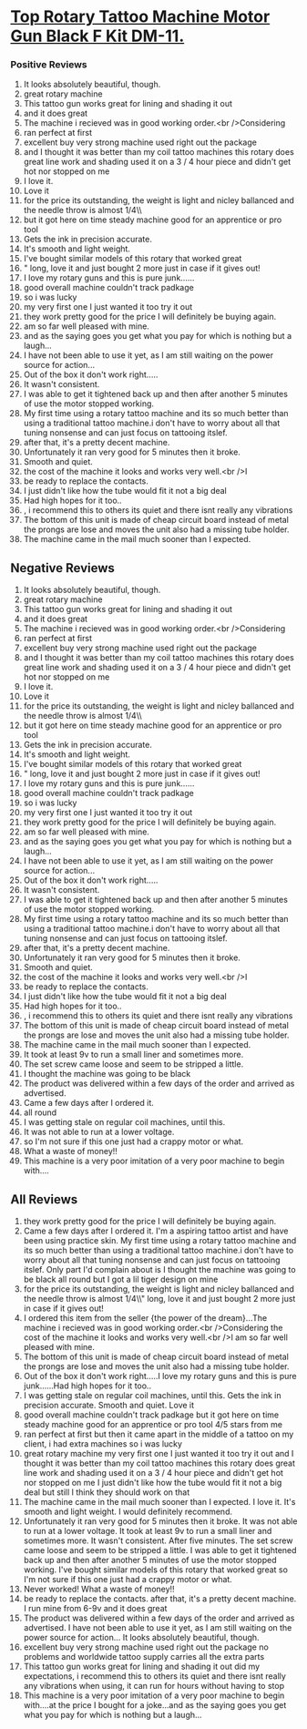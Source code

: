 # [Top Rotary Tattoo Machine Motor Gun Black F Kit DM-11.](https://products.checkmycream.com/products/Top-Rotary-Tattoo-Machine-Motor-Gun-Black-F-Kit-DM-11..html)

### Positive Reviews

<ol>
      <li>It looks absolutely beautiful, though.</li>
      <li>great rotary machine</li>
      <li>This tattoo gun works great for lining and shading it out</li>
      <li>and it does great</li>
      <li>The machine i recieved was in good working order.&lt;br /&gt;Considering</li>
      <li>ran perfect at first</li>
      <li>excellent buy very strong machine used right out the package</li>
      <li>and I thought it was better than my coil tattoo machines this rotary does great line work and shading used it on a 3 / 4 hour piece and didn&#x27;t get hot nor stopped on me</li>
      <li>I love it.</li>
      <li>Love it</li>
      <li>for the price its outstanding, the weight is light and nicley ballanced and the needle throw is almost 1/4\\</li>
      <li>but it got here on time steady machine good for an apprentice or pro tool</li>
      <li>Gets the ink in precision accurate.</li>
      <li>It&#x27;s smooth and light weight.</li>
      <li>I&#x27;ve bought similar models of this rotary that worked great</li>
      <li>&quot; long, love it and just bought 2 more just in case if it gives out!</li>
      <li>I love my rotary guns and this is pure junk......</li>
      <li>good overall machine couldn&#x27;t track padkage</li>
      <li>so i was lucky</li>
      <li>my very first one I just wanted it too try it out</li>
      <li>they work pretty good for the price I will definitely be buying again.</li>
      <li>am so far well pleased with mine.</li>
      <li>and as the saying goes you get what you pay for which is nothing but a laugh...</li>
      <li>I have not been able to use it yet, as I am still waiting on the power source for action...</li>
      <li>Out of the box it don&#x27;t work right.....</li>
      <li>It wasn&#x27;t consistent.  </li>
      <li>I was able to get it tightened back up and then after another 5 minutes of use the motor stopped working.</li>
      <li>My first time using a rotary tattoo machine and its so much better than using a traditional tattoo machine.i don&#x27;t have to worry about all that tuning nonsense and can just focus on tattooing itslef.</li>
      <li>after that, it&#x27;s a pretty decent machine.</li>
      <li>Unfortunately it ran very good for 5 minutes then it broke.</li>
      <li>Smooth and quiet.</li>
      <li>the cost of the machine it looks and works very well.&lt;br /&gt;I</li>
      <li>be ready to replace the contacts.</li>
      <li>I just didn&#x27;t like how the tube would fit it not a big deal</li>
      <li>Had high hopes for it too..</li>
      <li>, i recommend this to others its quiet and there isnt really any vibrations</li>
      <li>The bottom of this unit is made of cheap circuit board instead of metal the prongs are lose and moves the unit also had a missing tube holder.</li>
      <li>The machine came in the mail much sooner than I expected.</li>
</ol>


<h2>Negative Reviews</h2>
<ol>
<li> It looks absolutely beautiful, though.</li>
<li> great rotary machine</li>
<li> This tattoo gun works great for lining and shading it out</li>
<li> and it does great</li>
<li> The machine i recieved was in good working order.&lt;br /&gt;Considering</li>
<li> ran perfect at first</li>
<li> excellent buy very strong machine used right out the package</li>
<li> and I thought it was better than my coil tattoo machines this rotary does great line work and shading used it on a 3 / 4 hour piece and didn&#x27;t get hot nor stopped on me</li>
<li> I love it.</li>
<li> Love it</li>
<li> for the price its outstanding, the weight is light and nicley ballanced and the needle throw is almost 1/4\\</li>
<li> but it got here on time steady machine good for an apprentice or pro tool</li>
<li> Gets the ink in precision accurate.</li>
<li> It&#x27;s smooth and light weight.</li>
<li> I&#x27;ve bought similar models of this rotary that worked great</li>
<li> &quot; long, love it and just bought 2 more just in case if it gives out!</li>
<li> I love my rotary guns and this is pure junk......</li>
<li> good overall machine couldn&#x27;t track padkage</li>
<li> so i was lucky</li>
<li> my very first one I just wanted it too try it out</li>
<li> they work pretty good for the price I will definitely be buying again.</li>
<li> am so far well pleased with mine.</li>
<li> and as the saying goes you get what you pay for which is nothing but a laugh...</li>
<li> I have not been able to use it yet, as I am still waiting on the power source for action...</li>
<li> Out of the box it don&#x27;t work right.....</li>
<li> It wasn&#x27;t consistent.  </li>
<li> I was able to get it tightened back up and then after another 5 minutes of use the motor stopped working.</li>
<li> My first time using a rotary tattoo machine and its so much better than using a traditional tattoo machine.i don&#x27;t have to worry about all that tuning nonsense and can just focus on tattooing itslef.</li>
<li> after that, it&#x27;s a pretty decent machine.</li>
<li> Unfortunately it ran very good for 5 minutes then it broke.</li>
<li> Smooth and quiet.</li>
<li> the cost of the machine it looks and works very well.&lt;br /&gt;I</li>
<li> be ready to replace the contacts.</li>
<li> I just didn&#x27;t like how the tube would fit it not a big deal</li>
<li> Had high hopes for it too..</li>
<li> , i recommend this to others its quiet and there isnt really any vibrations</li>
<li> The bottom of this unit is made of cheap circuit board instead of metal the prongs are lose and moves the unit also had a missing tube holder.</li>
<li> The machine came in the mail much sooner than I expected.</li>
<li> It took at least 9v to run a small liner and sometimes more.</li>
<li> The set screw came loose and seem to be stripped a little.  </li>
<li> I thought the machine was going to be black</li>
<li> The product was delivered within a few days of the order and arrived as advertised.</li>
<li> Came a few days after I ordered it.</li>
<li> all round</li>
<li> I was getting stale on regular coil machines, until this.</li>
<li> It was not able to run at a lower voltage.</li>
<li> so I&#x27;m not sure if this one just had a crappy motor or what.</li>
<li> What a waste of money!!</li>
<li> This machine is a very poor imitation of a very poor machine to begin with....</li>
</ol>

<h2>All Reviews</h2>

<ol>
    <li> they work pretty good for the price I will definitely be buying again.</li>
    <li> Came a few days after I ordered it. I&#x27;m a aspiring tattoo artist and have been using practice skin. My first time using a rotary tattoo machine and its so much better than using a traditional tattoo machine.i don&#x27;t have to worry about all that tuning nonsense and can just focus on tattooing itslef. Only part I&#x27;d complain about is I thought the machine was going to be black all round but I got a lil tiger design on mine</li>
    <li> for the price its outstanding, the weight is light and nicley ballanced and the needle throw is almost 1/4\\&quot; long, love it and just bought 2 more just in case if it gives out!</li>
    <li> I ordered this item from the seller {the power of the dream}...The machine i recieved was in good working order.&lt;br /&gt;Considering the cost of the machine it looks and works very well.&lt;br /&gt;I am so far well pleased with mine.</li>
    <li> The bottom of this unit is made of cheap circuit board instead of metal the prongs are lose and moves the unit also had a missing tube holder.</li>
    <li> Out of the box it don&#x27;t work right.....I love my rotary guns and this is pure junk......Had high hopes for it too..</li>
    <li> I was getting stale on regular coil machines, until this. Gets the ink in precision accurate. Smooth and quiet. Love it</li>
    <li> good overall machine couldn&#x27;t track padkage but it got here on time steady machine good for an apprentice or pro tool 4/5 stars from me</li>
    <li> ran perfect at first but then it came apart in the middle of a tattoo on my client, i had extra machines so i was lucky</li>
    <li> great rotary machine my very first one I just wanted it too try it out and I thought it was better than my coil tattoo machines this rotary does great line work and shading used it on a 3 / 4 hour piece and didn&#x27;t get hot nor stopped on me I just didn&#x27;t like how the tube would fit it not a big deal but still I think they should work on that</li>
    <li> The machine came in the mail much sooner than I expected. I love it. It&#x27;s smooth and light weight. I would definitely recommend.</li>
    <li> Unfortunately it ran very good for 5 minutes then it broke. It was not able to run at a lower voltage. It took at least 9v to run a small liner and sometimes more. It wasn&#x27;t consistent.  After five minutes. The set screw came loose and seem to be stripped a little.  I was able to get it tightened back up and then after another 5 minutes of use the motor stopped working. I&#x27;ve bought similar models of this rotary that worked great so I&#x27;m not sure if this one just had a crappy motor or what.</li>
    <li> Never worked! What a waste of money!!</li>
    <li> be ready to replace the contacts. after that, it&#x27;s a pretty decent machine. I run mine from 6-9v and it does great</li>
    <li> The product was delivered within a few days of the order and arrived as advertised. I have not been able to use it yet, as I am still waiting on the power source for action... It looks absolutely beautiful, though.</li>
    <li> excellent buy very strong machine used right out the package no problems and worldwide tattoo supply carries all the extra parts</li>
    <li> This tattoo gun works great for lining and shading it out did my expectations, i recommend this to others its quiet and there isnt really any vibrations when using, it can run for hours without having to stop</li>
    <li> This machine is a very poor imitation of a very poor machine to begin with....at the price I bought for a joke...and as the saying goes you get what you pay for which is nothing but a laugh...</li>
</ol>





